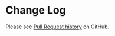 # Change Log

Please see [Pull Request history](https://github.com/datalets/public-health-ch/pulls?q=is%3Apr+is%3Aclosed) on GitHub.
